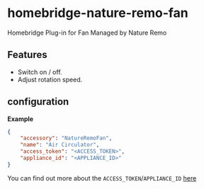 # homebridge-nature-remo-fan
Homebridge Plug-in for Fan Managed by Nature Remo

## Features
* Switch on / off.
* Adjust rotation speed.

## configuration
**Example**
```json
{
    "accessory": "NatureRemoFan",
    "name": "Air Circulator",
    "access_token": "<ACCESS_TOKEN>",
    "appliance_id": "<APPLIANCE_ID>" 
}
```
You can find out more about the `ACCESS_TOKEN`/`APPLIANCE_ID` [here](https://home.nature.global/)